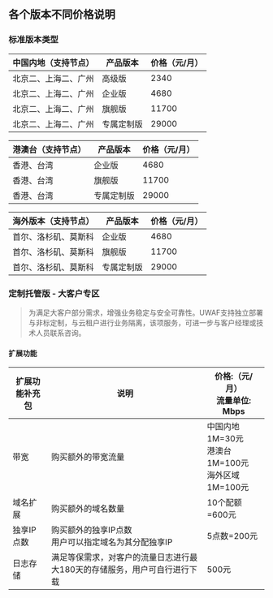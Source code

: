 

## 各个版本不同价格说明
### 标准版本类型

| 中国内地（支持节点） | 产品版本  | 价格（元/月） |
| --- | --- | --- |
| 北京二、上海二、广州 | 高级版   | 2340    |
| 北京二、上海二、广州 | 企业版   | 4680    |
| 北京二、上海二、广州 | 旗舰版   | 11700   |
| 北京二、上海二、广州 | 专属定制版 | 29000   |

| 港澳台（支持节点）  | 产品版本  | 价格（元/月） |
| --- | --- | ---- |
| 香港、台湾 | 企业版   | 4680    |
| 香港、台湾 | 旗舰版   | 11700   |
| 香港、台湾 | 专属定制版 | 29000   |

| 海外版本（支持节点）| 产品版本  | 价格（元/月） |
| --- | --- | ---- |
| 首尔、洛杉矶、莫斯科 | 企业版   | 4680    |
| 首尔、洛杉矶、莫斯科 | 旗舰版   | 11700   |
| 首尔、洛杉矶、莫斯科 | 专属定制版 | 29000   |

### 定制托管版 - 大客户专区

> 为满足大客户部分需求，增强业务稳定与安全可靠性。UWAF支持独立部署与非标定制，与云租户进行业务隔离，该项服务，可进一步与客户经理或技术人员联系咨询。

#### 扩展功能

| 扩展功能补充包 | 说明        | 价格:（元/月）<br> 流量单位: Mbps        |
| --- | --- | --- |
| 带宽      | 购买额外的带宽流量| 中国内地 1M=30元<br>港澳台 1M=100元 <br>  海外区域 1M=100元 |
| 域名扩展    | 购买额外的域名数量  | 10个配额=600元    |
| 独享IP点数  | 购买额外的独享IP点数<br>用户可以指定域名为其分配独享IP | 5点数=200元    |
| 日志存储 | 满足等保需求，对客户的流量日志进行最大180天的存储服务，用户可自行进行下载 | 500元|


